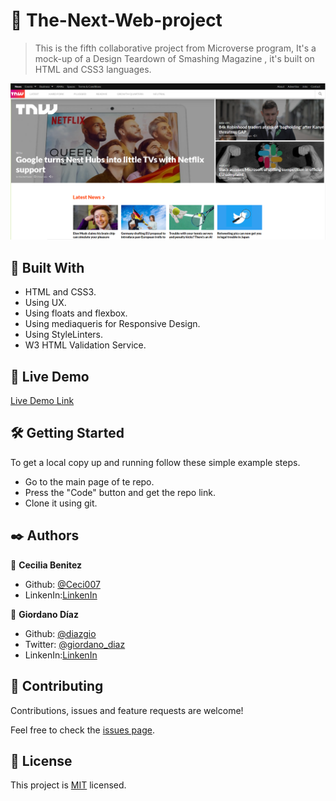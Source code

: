#  🧐 The-Next-Web-project

> This is the fifth collaborative project from Microverse program, It's a mock-up of a Design Teardown of Smashing Magazine , it's built on HTML and CSS3 languages.

![screenshot](./img/screen-shot.PNG)


## 🔧 Built With

- HTML and CSS3.
- Using UX.
- Using floats and flexbox.
- Using mediaqueris for Responsive Design.
- Using StyleLinters.
- W3 HTML Validation Service.

## 🔴 Live Demo

[Live Demo Link](https://raw.githack.com/diazgio/The-Next-Web-project/feature-branch/index.html)


## 🛠 Getting Started

To get a local copy up and running follow these simple example steps.

- Go to the main page of te repo.
- Press the "Code" button and get the repo link.
- Clone it using git.

## ✒️ Authors

👤 **Cecilia Benitez**

- Github: [@Ceci007](https://github.com/Ceci007)
- LinkenIn:[LinkenIn](https://www.linkedin.com/in/cecilia-ben%C3%ADtez-casaccia-498669185/)

👤 **Giordano Díaz**

- Github: [@diazgio](https://github.com/diazgio)
- Twitter: [@giordano_diaz](https://twitter.com/giordano_diaz)
- LinkenIn:[LinkenIn](www.linkedin.com/in/Giordano-Diaz)

## 🤝 Contributing

Contributions, issues and feature requests are welcome!

Feel free to check the [issues page](issues/).

## 📝 License

This project is [MIT](lic.url) licensed.
